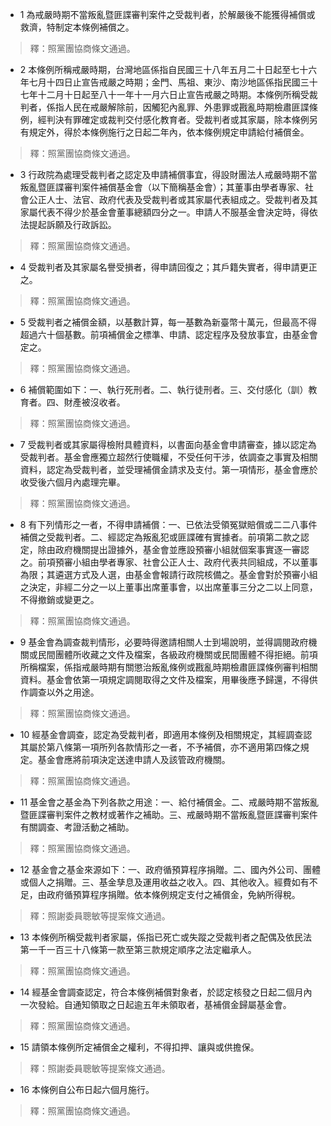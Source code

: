 * 1 為戒嚴時期不當叛亂暨匪諜審判案件之受裁判者，於解嚴後不能獲得補償或救濟，特制定本條例補償之。

> 釋：照黨團協商條文通過。

* 2 本條例所稱戒嚴時期，台灣地區係指自民國三十八年五月二十日起至七十六年七月十四日止宣告戒嚴之時期；金門、馬祖、東沙、南沙地區係指民國三十七年十二月十日起至八十一年十一月六日止宣告戒嚴之時期。本條例所稱受裁判者，係指人民在戒嚴解除前，因觸犯內亂罪、外患罪或戡亂時期檢肅匪諜條例，經判決有罪確定或裁判交付感化教育者。受裁判者或其家屬，除本條例另有規定外，得於本條例施行之日起二年內，依本條例規定申請給付補償金。

> 釋：照黨團協商條文通過。

* 3 行政院為處理受裁判者之認定及申請補償事宜，得設財團法人戒嚴時期不當叛亂暨匪諜審判案件補償基金會（以下簡稱基金會）；其董事由學者專家、社會公正人士、法官、政府代表及受裁判者或其家屬代表組成之。受裁判者及其家屬代表不得少於基金會董事總額四分之一。申請人不服基金會決定時，得依法提起訴願及行政訴訟。

> 釋：照黨團協商條文通過。

* 4 受裁判者及其家屬名譽受損者，得申請回復之；其戶籍失實者，得申請更正之。

> 釋：照黨團協商條文通過。

* 5 受裁判者之補償金額，以基數計算，每一基數為新臺幣十萬元，但最高不得超過六十個基數。前項補償金之標準、申請、認定程序及發放事宜，由基金會定之。

> 釋：照黨團協商條文通過。

* 6 補償範圍如下：一、執行死刑者。二、執行徒刑者。三、交付感化（訓）教育者。四、財產被沒收者。

> 釋：照黨團協商條文通過。

* 7 受裁判者或其家屬得檢附具體資料，以書面向基金會申請審查，據以認定為受裁判者。基金會應獨立超然行使職權，不受任何干涉，依調查之事實及相關資料，認定為受裁判者，並受理補償金請求及支付。第一項情形，基金會應於收受後六個月內處理完畢。

> 釋：照黨團協商條文通過。

* 8 有下列情形之一者，不得申請補償：一、已依法受領冤獄賠償或二二八事件補償之受裁判者。二、經認定為叛亂犯或匪諜確有實據者。前項第二款之認定，除由政府機關提出證據外，基金會並應設預審小組就個案事實逐一審認之。前項預審小組由學者專家、社會公正人士、政府代表共同組成，不以董事為限；其遴選方式及人選，由基金會報請行政院核備之。基金會對於預審小組之決定，非經二分之一以上董事出席董事會，以出席董事三分之二以上同意，不得撤銷或變更之。

> 釋：照黨團協商條文通過。

* 9 基金會為調查裁判情形，必要時得邀請相關人士到場說明，並得調閱政府機關或民間團體所收藏之文件及檔案，各級政府機關或民間團體不得拒絕。前項所稱檔案，係指戒嚴時期有關懲治叛亂條例或戡亂時期檢肅匪諜條例審判相關資料。基金會依第一項規定調閱取得之文件及檔案，用畢後應予歸還，不得供作調查以外之用途。

> 釋：照黨團協商條文通過。

* 10 經基金會調查，認定為受裁判者，即適用本條例及相關規定，其經調查認其屬於第八條第一項所列各款情形之一者，不予補償，亦不適用第四條之規定。基金會應將前項決定送達申請人及該管政府機關。

> 釋：照黨團協商條文通過。

* 11 基金會之基金為下列各款之用途：一、給付補償金。二、戒嚴時期不當叛亂暨匪諜審判案件之教材或著作之補助。三、戒嚴時期不當叛亂暨匪諜審判案件有關調查、考證活動之補助。

> 釋：照黨團協商條文通過。

* 12 基金會之基金來源如下：一、政府循預算程序捐贈。二、國內外公司、團體或個人之捐贈。三、基金孳息及運用收益之收入。四、其他收入。經費如有不足，由政府循預算程序捐贈。依本條例規定支付之補償金，免納所得稅。

> 釋：照謝委員聰敏等提案條文通過。

* 13 本條例所稱受裁判者家屬，係指已死亡或失蹤之受裁判者之配偶及依民法第一千一百三十八條第一款至第三款規定順序之法定繼承人。

> 釋：照黨團協商條文通過。

* 14 經基金會調查認定，符合本條例補償對象者，於認定核發之日起二個月內一次發給。自通知領取之日起逾五年未領取者，基補償金歸屬基金會。

> 釋：照黨團協商條文通過。

* 15 請領本條例所定補償金之權利，不得扣押、讓與或供擔保。

> 釋：照謝委員聰敏等提案條文通過。

* 16 本條例自公布日起六個月施行。

> 釋：照黨團協商條文通過。

